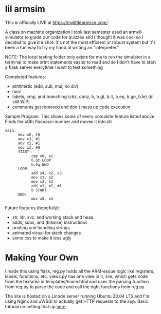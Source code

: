 # lil armsim

This is officially LIVE at https://mylittlearmsim.com/

A class on machine organization I took last semester used an armv8 simulator to grade our code for quizzes
and I thought it was cool so I decided to give it a shot. It's not the most efficient or robust system but
it's been a fun way to try my hand at writing an "interpreter."

NOTE: The local testing folder only exists for me to run the simulator in a terminal to make print statements
      easier to read and so I don't have to start a flask server everytime I want to test something

Completed features:
 - arithmetic (add, sub, mul, no div)
 - mov
 - labels, cmp, and branching (cbz, cbnz, b, b.gt, b.lt, b.eq, b.ge, b.le) (bl still WiP)
 - comments get removed and don't mess up code execution

Sample Program:
This shows some of every complete feature listed above.
Finds the x0th fibonacci number and moves it into x0

```assembly
main:
      mov x0, 10
      mov x1, #1
      mov x2, #1
      mov x3, #0
      START:
            cmp x0, x1
            b.gt LOOP
            b.eq END
      LOOP:
            add x4, x2, x3
            mov x3, x2
            mov x2, x4
            add x1, x1, #1
            b START
      END:
            mov x0, x4
 ```
 
Future features (hopefully):
 - str, ldr, svc, and working stack and heap
 - adds, subs, and (bitwise) instructions
 - printing and handling strings
 - animated visual for stack changes
 - some css to make it less ugly

# Making Your Own
I made this using flask, reg.py holds all the ARM-esque logic like registers, labels, functions, etc.
views.py has one view in it, sim, which gets code from the textarea in templates/home.html and uses
the parsing function from reg.py to parse the code and call the right functions from reg.py

The site is hosted on a Linode server running Ubuntu 20.04 LTS and I'm using Nginx and uWSGI to actually
get HTTP requests to the app. Basic tutorial on setting that up [here](https://www.digitalocean.com/community/tutorials/how-to-serve-flask-applications-with-uswgi-and-nginx-on-ubuntu-18-04)
